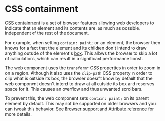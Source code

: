 # CSS containment

[CSS containment](https://developer.mozilla.org/en-US/docs/Web/CSS/CSS_Containment)
is a set of browser features allowing web developers to indicate that an element
and its contents are, as much as possible, independent of the rest of the
document.

For example, when setting `contain: paint;` on an element, the browser then
knows for a fact that the element and its children don't intend to draw anything
outside of the element's
[box](https://developer.mozilla.org/en-US/docs/Learn/CSS/Building_blocks/The_box_model).
This allows the browser to skip a lot of calculations, which can result in a
significant performance boost.

The web component uses the `transform*` CSS properties in order to zoom in on a
region. Although it also uses the `clip-path` CSS property in order to clip what
is outside its box, the browser doesn't know by default that the web component
doesn't intend to draw at all outside its box and reserves space for it. This
causes an overflow and thus unwanted scrollbars.

To prevent this, the web component sets `contain: paint;` on its parent element
by default. This may not be supported on older browsers and you can tweak this
behavior. See [Browser support](browsers) and
[Attribute reference](attribute-ref) for more details.
